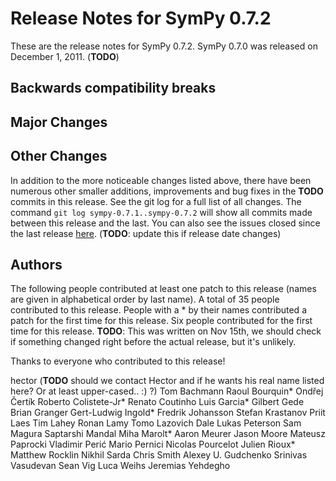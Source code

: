 # Release Notes for SymPy 0.7.2
These are the release notes for SymPy 0.7.2. SymPy 0.7.0 was released on December 1, 2011. (**TODO**)

## Backwards compatibility breaks

## Major Changes

## Other Changes

In addition to the more noticeable changes listed above, there have been numerous other smaller additions, improvements and bug fixes in the **TODO** commits in this release. See the git log for a full list of all changes. The command `git log sympy-0.7.1..sympy-0.7.2` will show all commits made between this release and the last. You can also see the issues closed since the last release [here](http://code.google.com/p/sympy/issues/list?can=1&q=closed-after%3A2011%2F07%2F29+closed-before%3A2011%2F12%2F01&sort=-closed). (**TODO**: update this if release date changes)
## Authors

The following people contributed at least one patch to this release (names are given in alphabetical order by last name). A total of 35 people contributed to this release. People with a * by their names contributed a patch for the first time for this release. Six people contributed for the first time for this release. **TODO**: This was written on Nov 15th, we should check if something changed right before the actual release, but it's unlikely.

Thanks to everyone who contributed to this release!

hector (**TODO** should we contact Hector and if he wants his real name listed here? Or at least upper-cased.. :) ?)
Tom Bachmann
Raoul Bourquin*
Ondřej Čertík
Roberto Colistete-Jr*
Renato Coutinho
Luis Garcia*
Gilbert Gede
Brian Granger
Gert-Ludwig Ingold*
Fredrik Johansson
Stefan Krastanov
Priit Laes
Tim Lahey
Ronan Lamy
Tomo Lazovich
Dale Lukas Peterson
Sam Magura
Saptarshi Mandal
Miha Marolt*
Aaron Meurer
Jason Moore
Mateusz Paprocki
Vladimir Perić
Mario Pernici
Nicolas Pourcelot
Julien Rioux*
Matthew Rocklin
Nikhil Sarda
Chris Smith
Alexey U. Gudchenko
Srinivas Vasudevan
Sean Vig
Luca Weihs
Jeremias Yehdegho